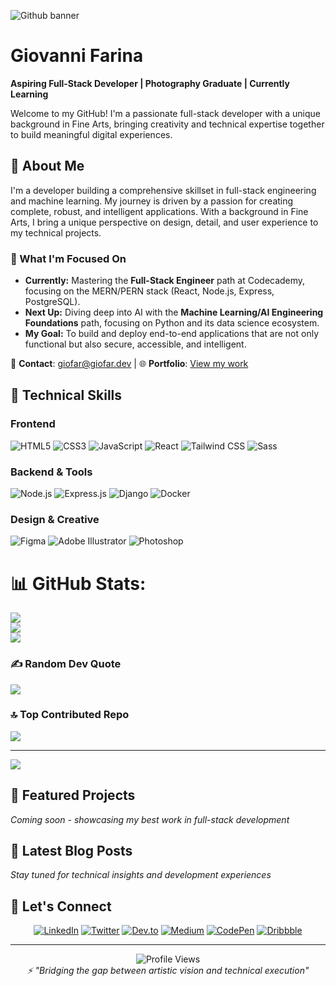 ![Github banner](https://i.imgur.com/rY3L3UI.png)

# Giovanni Farina
**Aspiring Full-Stack Developer | Photography Graduate | Currently Learning**

Welcome to my GitHub! I'm a passionate full-stack developer with a unique background in Fine Arts, bringing creativity and technical expertise together to build meaningful digital experiences.

## 🚀 About Me

I'm a developer building a comprehensive skillset in full-stack engineering and machine learning. My journey is driven by a passion for creating complete, robust, and intelligent applications. With a background in Fine Arts, I bring a unique perspective on design, detail, and user experience to my technical projects.

### 🔭 What I'm Focused On

* **Currently:** Mastering the **Full-Stack Engineer** path at Codecademy, focusing on the MERN/PERN stack (React, Node.js, Express, PostgreSQL).
* **Next Up:** Diving deep into AI with the **Machine Learning/AI Engineering Foundations** path, focusing on Python and its data science ecosystem.
* **My Goal:** To build and deploy end-to-end applications that are not only functional but also secure, accessible, and intelligent.

📧 **Contact**: [giofar@giofar.dev](mailto:giofar@giofar.dev) | 🌐 **Portfolio**: [View my work](https://github.com/GioFarDev?tab=repositories)

## 💼 Technical Skills

### Frontend
![HTML5](https://img.shields.io/badge/HTML5-E34F26?style=for-the-badge&logo=html5&logoColor=white)
![CSS3](https://img.shields.io/badge/CSS3-1572B6?style=for-the-badge&logo=css3&logoColor=white)
![JavaScript](https://img.shields.io/badge/JavaScript-F7DF1E?style=for-the-badge&logo=javascript&logoColor=black)
![React](https://img.shields.io/badge/React-20232A?style=for-the-badge&logo=react&logoColor=61DAFB)
![Tailwind CSS](https://img.shields.io/badge/Tailwind_CSS-38B2AC?style=for-the-badge&logo=tailwind-css&logoColor=white)
![Sass](https://img.shields.io/badge/Sass-CC6699?style=for-the-badge&logo=sass&logoColor=white)

### Backend & Tools
![Node.js](https://img.shields.io/badge/Node.js-43853D?style=for-the-badge&logo=node.js&logoColor=white)
![Express.js](https://img.shields.io/badge/Express.js-404D59?style=for-the-badge)
![Django](https://img.shields.io/badge/Django-092E20?style=for-the-badge&logo=django&logoColor=white)
![Docker](https://img.shields.io/badge/Docker-2496ED?style=for-the-badge&logo=docker&logoColor=white)

### Design & Creative
![Figma](https://img.shields.io/badge/Figma-F24E1E?style=for-the-badge&logo=figma&logoColor=white)
![Adobe Illustrator](https://img.shields.io/badge/Adobe%20Illustrator-FF9A00?style=for-the-badge&logo=adobe%20illustrator&logoColor=white)
![Photoshop](https://img.shields.io/badge/Adobe%20Photoshop-31A8FF?style=for-the-badge&logo=adobe%20photoshop&logoColor=white)

# 📊 GitHub Stats:
![](https://github-readme-stats.vercel.app/api?username=GioFarDev&theme=dark&hide_border=false&include_all_commits=false&count_private=true)<br/>
![](https://nirzak-streak-stats.vercel.app/?user=GioFarDev&theme=dark&hide_border=false)<br/>
![](https://github-readme-stats.vercel.app/api/top-langs/?username=GioFarDev&theme=dark&hide_border=false&include_all_commits=false&count_private=true&layout=compact)

### ✍️ Random Dev Quote
![](https://quotes-github-readme.vercel.app/api?type=horizontal&theme=radical)

### 🔝 Top Contributed Repo
![](https://github-contributor-stats.vercel.app/api?username=GioFarDev&limit=5&theme=dark&combine_all_yearly_contributions=true)

---
[![](https://visitcount.itsvg.in/api?id=GioFarDev&icon=0&color=0)](https://visitcount.itsvg.in)

## 🌟 Featured Projects

*Coming soon - showcasing my best work in full-stack development*

## 📝 Latest Blog Posts

*Stay tuned for technical insights and development experiences*

## 🤝 Let's Connect

<div align="center">

[![LinkedIn](https://img.shields.io/badge/LinkedIn-0077B5?style=for-the-badge&logo=linkedin&logoColor=white)](https://linkedin.com/in/giovannifarina81)
[![Twitter](https://img.shields.io/badge/Twitter-1DA1F2?style=for-the-badge&logo=twitter&logoColor=white)](https://twitter.com/farigiovanni)
[![Dev.to](https://img.shields.io/badge/dev.to-0A0A0A?style=for-the-badge&logo=devdotto&logoColor=white)](https://dev.to/giofar)
[![Medium](https://img.shields.io/badge/Medium-12100E?style=for-the-badge&logo=medium&logoColor=white)](https://medium.com/@farigiovanni)
[![CodePen](https://img.shields.io/badge/CodePen-000000?style=for-the-badge&logo=codepen&logoColor=white)](https://codepen.io/giofar)
[![Dribbble](https://img.shields.io/badge/Dribbble-EA4C89?style=for-the-badge&logo=dribbble&logoColor=white)](https://dribbble.com/giofar)

</div>

---

<div align="center">
  <img src="https://komarev.com/ghpvc/?username=giofardev&label=Profile%20views&color=0e75b6&style=flat" alt="Profile Views" />
</div>

<div align="center">
  <i>⚡ "Bridging the gap between artistic vision and technical execution"</i>
</div>

